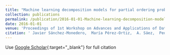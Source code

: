 ```yaml
---
title: "Machine learning decomposition models for partial ordering problems: An application to melanoma severity classification"
collection: publications
permalink: /publication/2016-01-01-Machine-learning-decomposition-models-for-partial-ordering-problems-An-application-to-melanoma-severity-classification
date: 2016-01-01
venue: 'Proceedings of 1st Workshop on Advances and Applications of Data Science     Engineering'
citation: ' Javier Sánchez-Monedero,  María Pérez-Ortiz,  A. Sáez,  Pedro Antonio Gutiérrez,  César Hervás-Martínez, &quot;Machine learning decomposition models for partial ordering problems: An application to melanoma severity classification.&quot; Proceedings of 1st Workshop on Advances and Applications of Data Science     Engineering, 2016, pp. 113-118.'
---
```

Use [Google Scholar](https://scholar.google.com/scholar?q=Machine+learning+decomposition+models+for+partial+ordering+problems:+An+application+to+melanoma+severity+classification){:target="_blank"} for full citation